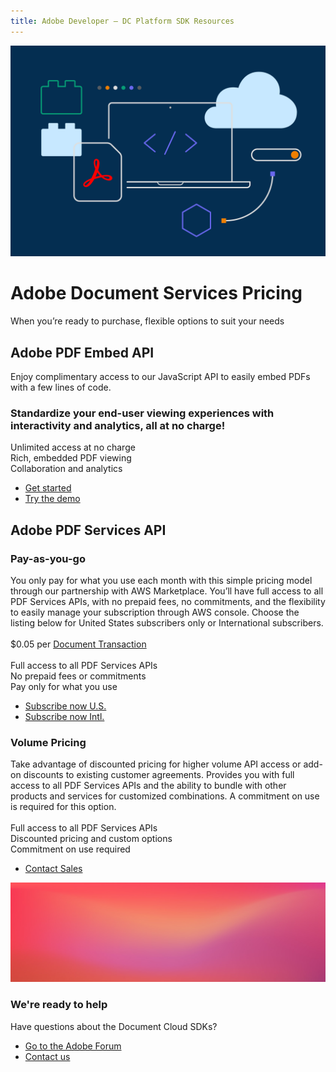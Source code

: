 ```yaml
---
title: Adobe Developer — DC Platform SDK Resources
---
```




<Hero slots="image, heading, text" variant="halfwidth" />  

![](images/F_Illu_DevEcoDC_discovery_banner_756x500_2x.png)

# Adobe Document Services Pricing

When you’re ready to purchase, flexible options to suit your needs 


<TitleBlock slots="heading, text" theme="light" />

## Adobe PDF Embed API

Enjoy complimentary access to our JavaScript API to easily embed PDFs with a few lines of code. 



<TextBlock slots="heading, text, buttons" isCentered theme="light" />

### Standardize your end-user viewing experiences with interactivity and analytics, all at no charge!

Unlimited access at no charge<br/>
Rich, embedded PDF viewing<br/>
Collaboration and analytics

* [Get started](/src/pages/gettingstarted.md)
* [Try the demo](https://www.adobe.com/go/pdfEmbedAPI_demo)



<TitleBlock slots="heading" theme="light" />

## <div id = "adobe-pdf-services-api">Adobe PDF Services API</div>



<TextBlock slots="heading, text, buttons" width="50%" theme="light" />

### <div id = "pay-as-you-go">Pay-as-you-go</div>

You only pay for what you use each month with this simple pricing model through our partnership with AWS Marketplace. You’ll have full access to all PDF Services APIs, with no prepaid fees, no commitments, and the flexibility to easily manage your subscription through AWS console. Choose the listing below for United States subscribers only or International subscribers.<br/><br/>
$0.05 per [Document Transaction](https://www.adobe.com/go/pdftoolsapi_licensing)<br/><br/>
Full access to all PDF Services APIs<br/>
No prepaid fees or commitments<br/>
Pay only for what you use

* [Subscribe now U.S.](https://www.adobe.com/go/pdfToolsAPI_AWS)
* [Subscribe now Intl.](https://www.adobe.com/go/pdfToolsAPI_AWS_Intl)



<TextBlock slots="heading, text, buttons" width="50%" theme="light" />

### Volume Pricing

Take advantage of discounted pricing for higher volume API access or add-on discounts to existing customer agreements. Provides you with full access to all PDF Services APIs and the ability to bundle with other products and services for customized combinations. A commitment on use is required for this option.<br/><br/>
Full access to all PDF Services APIs<br/>
Discounted pricing and custom options<br/>
Commitment on use required

* [Contact Sales](https://www.adobe.com/go/pdftoolsapi_requestform)





<SummaryBlock slots="image, heading, text, buttons" background="rgb(250, 105, 85)" />

![](images/bg-hero-doc-gen.jpeg)

### We're ready to help    

Have questions about the Document Cloud SDKs? 

* [Go to the Adobe Forum](https://www.adobe.com/go/pdftoolsapi_forum)
* [Contact us](https://www.adobe.com/go/pdftoolsapi_requestform) 